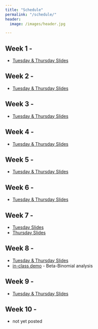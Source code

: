 ```yaml
---
title: "Schedule"
permalink: "/schedule/"
header:
  image: /images/header.jpg

---
```


## Week 1 -
* <a href="https://wcresko.github.io/UO_ABS/html/01.Week_01_Lecture_1_total.html" >Tuesday & Thursday Slides</a>

## Week 2 -
* <a href="https://wcresko.github.io/UO_ABS/html/02.Week_02_Lecture.html" >Tuesday & Thursday Slides</a>

## Week 3 -
* <a href="https://wcresko.github.io/UO_ABS/html/03.Week_03_Lecture.html" >Tuesday & Thursday Slides</a>

## Week 4 -
* <a href="https://wcresko.github.io/UO_ABS/html/04.Week_04_Lecture_4_total.html" >Tuesday & Thursday Slides</a>

## Week 5 -
* <a href="https://wcresko.github.io/UO_ABS/html/05.Week_05_Lecture_5_total.html" >Tuesday & Thursday Slides</a>

## Week 6 -
* <a href="https://wcresko.github.io/UO_ABS/html/06.Week_06_Lecture_total.html" >Tuesday & Thursday Slides</a>

## Week 7 -
* <a href="https://wcresko.github.io/UO_ABS/html/07.Week_07_Lecture_7a.html" >Tuesday Slides</a>
* <a href="https://wcresko.github.io/UO_ABS/html/07.Week_07_Lecture_7b.html" >Thursday Slides</a>

## Week 8 -

* [Tuesday & Thursday Slides](../html/08.Week_08_Lecture_8.slides.html)
* [in-class demo](../CLASS_MATERIALS/Demos/beta_binomial/beta_binom_demo.html) - Beta-Binomial analysis

## Week 9 -

* [Tuesday & Thursday Slides](../html/09.Week_09_Lecture_9.slides.html)

## Week 10 -

* not yet posted

